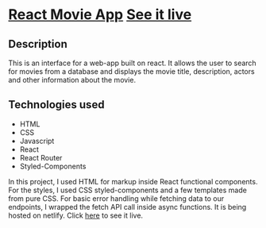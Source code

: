 # [React Movie App](https://lucky-creponne-6f1bff.netlify.app/) [See it live](https://lucky-creponne-6f1bff.netlify.app/)
## Description
This is an interface for a web-app built on react. It allows the user to search for movies from a database and displays the movie title, description, actors and other information about the movie.
## Technologies used
- HTML
- CSS
- Javascript
- React
- React Router
- Styled-Components

In this project, I used HTML for markup inside React functional components. For the styles, I used CSS styled-components and a few templates made from pure CSS. For basic error handling while fetching data to our endpoints, I wrapped the fetch API call inside async functions. It is being hosted on netlify. Click [here](https://lucky-creponne-6f1bff.netlify.app/) to see it live.
